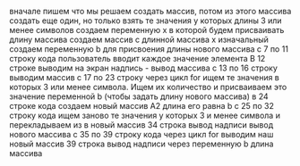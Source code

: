 вначале пишем что мы решаем
создать массив, потом из этого массива создать еще один, но только взять те значения у которых длины 3 или менее символов
создаем переменную х в которой будем присваивать длину массива
создаем массив с длинной массива х изначальный
создаем переменную b для присвоения длины нового массива
с 7 по 11 строку кода пользователь вводит каждое значение элемента
 В 12 строке выводим на экран надпись - вывод массива
 с 13 по 16 строку выводим массив
 с 17 по 23 строку через цикл for ищем те значения в которых 3 или менее символа. Ищем их количество и присваиваем это значение переменной b (чтобы задать длину нового массива) 
в 24 строке кода создаем новый массив A2 длина его равна b
c 25 по 32 строку кода ищем заново те значения у которых 3 и менее символа и перекладываем из в новый массив
34 строка вывод надписи вывод нового массива
с 35 по 39 строку кода через цикл for выводим наш новый массив
39 строка вывод надписи через переменную b длина массива

